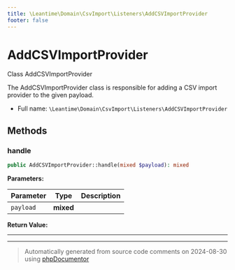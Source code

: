 ```yaml
---
title: \Leantime\Domain\CsvImport\Listeners\AddCSVImportProvider
footer: false
---
```


# AddCSVImportProvider

Class AddCSVImportProvider

The AddCSVImportProvider class is responsible for adding a CSV import provider to the given payload.

* Full name: `\Leantime\Domain\CsvImport\Listeners\AddCSVImportProvider`



## Methods

### handle



```php
public AddCSVImportProvider::handle(mixed $payload): mixed
```








**Parameters:**

| Parameter | Type | Description |
|-----------|------|-------------|
| `payload` | **mixed** |  |


**Return Value:**





---


---
> Automatically generated from source code comments on 2024-08-30 using [phpDocumentor](http://www.phpdoc.org/)
